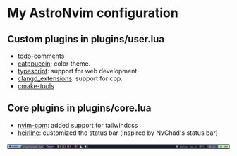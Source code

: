 # My AstroNvim configuration

## Custom plugins in plugins/user.lua

- [todo-comments](https://github.com/folke/todo-comments.nvim)
- [catppuccin](https://github.com/catppuccin/nvim): color theme.
- [typescript](https://github.com/jose-elias-alvarez/typescript.nvim): support for web development.
- [clangd_extensions](https://github.com/p00f/clangd_extensions.nvim): support for cpp.
- [cmake-tools](https://github.com/Civitasv/cmake-tools.nvim)

## Core plugins in plugins/core.lua

- [nvim-cpm](https://github.com/hrsh7th/nvim-cmp): added support for tailwindcss
- [heirline](https://github.com/rebelot/heirline.nvim): customized the status bar (inspired by NvChad's status bar)

![statusline](statusline.png)
